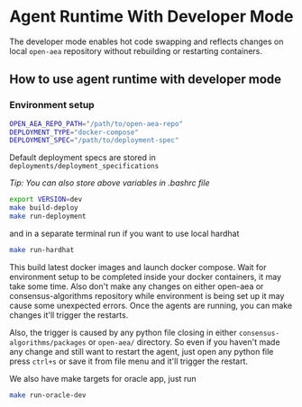 # Agent Runtime With Developer Mode

The developer mode enables hot code swapping and reflects changes on local `open-aea` repository without rebuilding or restarting containers.


## How to use agent runtime with developer mode

### Environment setup

```bash
OPEN_AEA_REPO_PATH="/path/to/open-aea-repo"
DEPLOYMENT_TYPE="docker-compose"
DEPLOYMENT_SPEC="/path/to/deployment-spec"
```
Default deployment specs are stored in `deployments/deployment_specifications`

*Tip: You can also store above variables in .bashrc file*

```bash
export VERSION=dev
make build-deploy
make run-deployment
```

and in a separate terminal run if you want to use local hardhat

```bash
make run-hardhat
```

This build latest docker images and launch docker compose. Wait for environment setup to be completed inside your docker containers, it may take some time. Also don't make any changes on either open-aea or consensus-algorithms repository while environment is being set up it may cause some unexpected errors. Once the agents are running, you can make changes it'll trigger the restarts.

Also, the trigger is caused by any python file closing in either `consensus-algorithms/packages` or `open-aea/` directory. So even if you haven't made any change and still want to restart the agent, just open any python file press `ctrl+s` or save it from file menu and it'll trigger the restart.


We also have make targets for oracle app, just run

```bash
make run-oracle-dev
```
